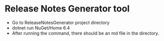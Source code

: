 # Release Notes Generator tool

- Go to ReleaseNotesGenerator project directory
- dotnet run NuGet/Home 6.4
- After running the command, there should be an md file in the directory.